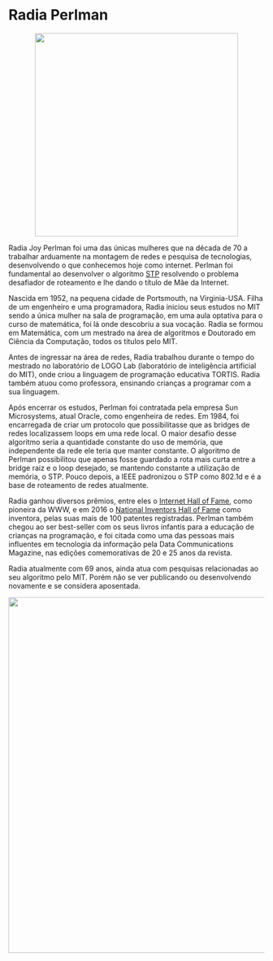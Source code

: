 # Radia Perlman

<p  align="center">
<img  src="https://i2.wp.com/sengepe.org.br/wp-content/uploads/2018/10/fisenge-2.jpg?resize=710%2C1000&ssl=1"  heigth="100"  width="400"/>
<p/>

Radia Joy Perlman foi uma das únicas mulheres que na década de 70 a trabalhar arduamente na montagem de redes e pesquisa de tecnologias, desenvolvendo o que conhecemos hoje como internet. Perlman foi fundamental ao desenvolver o algoritmo [STP](https://pt.wikipedia.org/wiki/Spanning_Tree_Protocol) resolvendo o problema desafiador de roteamento e lhe dando o título de Mãe da Internet.

Nascida em 1952, na pequena cidade de Portsmouth, na Virginia-USA. Filha de um engenheiro e uma programadora, Radia iniciou seus estudos no MIT sendo a única mulher na sala de programação, em uma aula optativa para o curso de matemática, foi lá onde descobriu a sua vocação. Radia se formou em Matemática, com um mestrado na área de algoritmos e Doutorado em Ciência da Computação, todos os titulos pelo MIT.  

Antes de ingressar na área de redes, Radia trabalhou durante o tempo do mestrado no laboratório de LOGO Lab (laboratório de inteligência artificial do MIT), onde criou a linguagem de programação educativa TORTIS. Radia também atuou como professora, ensinando crianças a programar com a sua linguagem.

Após encerrar os estudos, Perlman foi contratada pela empresa Sun Microsystems, atual Oracle, como engenheira de redes. Em 1984, foi encarregada de criar um protocolo que possibilitasse que as bridges de redes localizassem loops em uma rede local. O maior desafio desse algoritmo seria a quantidade constante do uso de memória, que independente da rede ele teria que manter constante. O algoritmo de Perlman possibilitou que apenas fosse guardado a rota mais curta entre a bridge raiz e o loop desejado, se mantendo constante a utilização de memória, o STP. Pouco depois, a IEEE padronizou o STP como 802.1d e é a base de roteamento de redes atualmente. 

Radia ganhou diversos prêmios, entre eles o [Internet Hall of Fame](https://www.internethalloffame.org/), como pioneira da WWW, e em 2016 o [National Inventors Hall of Fame](https://www.invent.org/) como inventora, pelas suas mais de 100 patentes registradas. Perlman também chegou ao ser best-seller com os seus livros infantis para a educação de crianças na programação, e foi citada como uma das pessoas mais influentes em tecnologia da informação pela Data Communications Magazine, nas edições comemorativas de 20 e 25 anos da revista.

Radia atualmente com 69 anos, ainda atua com pesquisas relacionadas ao seu algoritmo pelo MIT. Porém não se ver publicando ou desenvolvendo novamente e se considera aposentada. 



<p  align="center">
<img  src=""  heigth="100"  width="700"/>
<p/>

